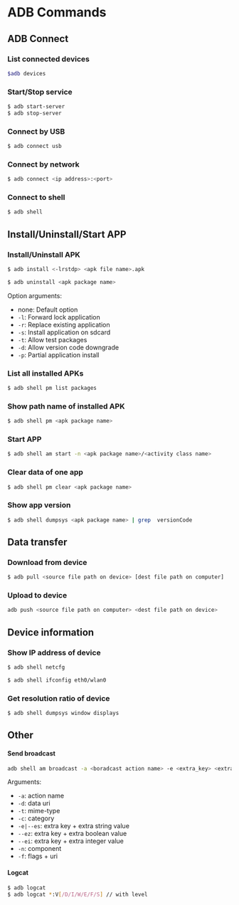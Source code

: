 # ADB Commands

## ADB Connect

### List connected devices

```sh
$adb devices
```

### Start/Stop service

```sh
$ adb start-server
$ adb stop-server
```

### Connect by USB

```sh
$ adb connect usb
```

### Connect by network

```sh
$ adb connect <ip address>:<port>
```

### Connect to shell

```sh
$ adb shell
```


## Install/Uninstall/Start APP

### Install/Uninstall APK

```sh
$ adb install <-lrstdp> <apk file name>.apk

$ adb uninstall <apk package name>
```

Option arguments:
- none: Default option
- `-l`: Forward lock application
- `-r`: Replace existing application
- `-s`: Install application on sdcard
- `-t`: Allow test packages
- `-d`: Allow version code downgrade
- `-p`: Partial application install


### List all installed APKs

```sh
$ adb shell pm list packages
```

### Show path name of installed APK

```sh
$ adb shell pm <apk package name>
```


### Start APP

```sh
$ adb shell am start -n <apk package name>/<activity class name>
```

### Clear data of one app

```sh
$ adb shell pm clear <apk package name>
```

### Show app version

```sh
$ adb shell dumpsys <apk package name> | grep  versionCode
```


## Data transfer
    
### Download from device

```sh
$ adb pull <source file path on device> [dest file path on computer]
```

### Upload to device

```sh
adb push <source file path on computer> <dest file path on device>
```


## Device information

### Show IP address of device

```sh
$ adb shell netcfg
```

```sh
$ adb shell ifconfig eth0/wlan0
```

### Get resolution ratio of device

```sh
$ adb shell dumpsys window displays
```


## Other

#### Send broadcast

```sh
adb shell am broadcast -a <boradcast action name> -e <extra_key> <extra_value>

```
Arguments:
- `-a`: action name
- `-d`: data uri
- `-t`: mime-type
- `-c`: category
- `-e|--es`: extra key + extra string value
- `--ez`: extra key + extra boolean value
- `--ei`: extra key + extra integer value
- `-n`: component
- `-f`: flags + uri
    
    
#### Logcat
```sh
$ adb logcat  
$ adb logcat *:V[/D/I/W/E/F/S] // with level
```

